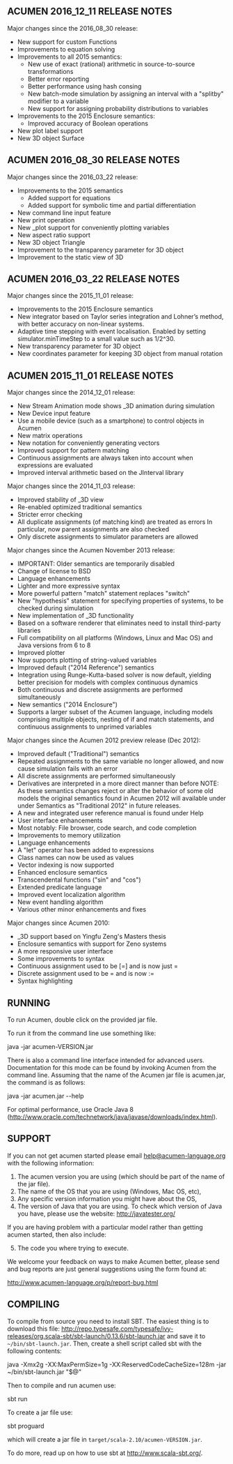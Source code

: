 ACUMEN 2016_12_11 RELEASE NOTES
-------------------------------

Major changes since the 2016_08_30 release:

- New support for custom Functions 
- Improvements to equation solving 
- Improvements to all 2015 semantics:
    - New use of exact (rational) arithmetic in source-to-source 
transformations
    - Better error reporting
    - Better performance using hash consing
    - New batch-mode simulation by assigning an interval with a "splitby" 
modifier to a variable
    - New support for assigning probability distributions to variables
- Improvements to the 2015 Enclosure semantics:
    - Improved accuracy of Boolean operations
- New plot label support
- New 3D object Surface

ACUMEN 2016_08_30 RELEASE NOTES
-------------------------------

Major changes since the 2016_03_22 release:

- Improvements to the 2015 semantics
  - Added support for equations 
  - Added support for symbolic time and partial differentiation
- New command line input feature 
- New print operation
- New _plot support for conveniently plotting variables 
- New aspect ratio support 
- New 3D object Triangle
- Improvement to the transparency parameter for 3D object
- Improvement to the static view of 3D 

ACUMEN 2016_03_22 RELEASE NOTES
-------------------------------

Major changes since the 2015_11_01 release:

- Improvements to the 2015 Enclosure semantics
- New integrator based on Taylor series integration and Lohner’s 
method, with better accuracy on non-linear systems.
- Adaptive time stepping with event localisation. Enabled by 
setting simulator.minTimeStep to a small value such as 1/2^30.
- New transparency parameter for 3D object
- New coordinates parameter for keeping 3D object from manual rotation

ACUMEN 2015_11_01 RELEASE NOTES
-------------------------------

Major changes since the 2014_12_01 release:

- New Stream Animation mode shows _3D animation during simulation
- New Device input feature
- Use a mobile device (such as a smartphone) to control
objects in Acumen
- New matrix operations
- New notation for conveniently generating vectors
- Improved support for pattern matching
- Continuous assignments are always taken into account when
expressions are evaluated
- Improved interval arithmetic based on the JInterval library

Major changes since the 2014_11_03 release:

- Improved stability of _3D view
- Re-enabled optimized traditional semantics
- Stricter error checking
- All duplicate assignments (of matching kind) are treated as errors
In particular, now parent assignments are also checked
- Only discrete assignments to simulator parameters are allowed

Major changes since the Acumen November 2013 release:

- IMPORTANT:  Older semantics are temporarily disabled
- Change of license to BSD
- Language enhancements
- Lighter and more expressive syntax
- More powerful pattern "match" statement replaces "switch"
- New "hypothesis" statement for specifying properties of systems,
to be checked during simulation
- New implementation of _3D functionality
- Based on a software renderer that eliminates need to install
third-party libraries
- Full compatibility on all platforms (Windows, Linux and Mac OS)
and Java versions from 6 to 8
- Improved plotter
- Now supports plotting of string-valued variables
- Improved default ("2014 Reference") semantics
- Integration using Runge-Kutta-based solver is now default, 
yielding better precision for models with complex continuous
dynamics
- Both continuous and discrete assignments are performed
simultaneously
- New semantics ("2014 Enclosure")
- Supports a larger subset of the Acumen language, including
models comprising multiple objects, nesting of if and match
statements, and continuous assignments to unprimed variables

Major changes since the Acumen 2012 preview release (Dec 2012):

- Improved default ("Traditional") semantics
- Repeated assignments to the same variable no longer allowed, and
now cause simulation fails with an error
- All discrete assignments are performed simultaneously
- Derivatives are interpreted in a more direct manner than before
NOTE: As these semantics changes reject or alter the behavior of
some old models the original semantics found in Acumen 2012 will 
available under under Semantics as "Traditional 2012" in future
releases.
- A new and integrated user reference manual is found under Help
- User interface enhancements
- Most notably:  File browser, code search, and code completion
- Improvements to memory utilization
- Language enhancements
- A "let" operator has been added to expressions
- Class names can now be used as values
- Vector indexing is now supported
- Enhanced enclosure semantics
- Transcendental functions ("sin" and "cos")
- Extended predicate language
- Improved event localization algorithm
- New event handling algorithm
- Various other minor enhancements and fixes

Major changes since Acumen 2010:

- _3D support based on Yingfu Zeng's Masters thesis
- Enclosure semantics with support for Zeno systems
- A more responsive user interface
- Some improvements to syntax
- Continuous assignment used to be [=] and is now just =
- Discrete assignment used to be = and is now :=
- Syntax highlighting

RUNNING
-------

To run Acumen, double click on the provided jar file.

To run it from the command line use something like:

java -jar acumen-VERSION.jar

There is also a command line interface intended for advanced users. 
Documentation for this mode can be found by invoking Acumen from the
command line. Assuming that the name of the Acumen jar file is
acumen.jar, the command is as follows:

java -jar acumen.jar --help

For optimal performance, use Oracle Java 8
(http://www.oracle.com/technetwork/java/javase/downloads/index.html).

SUPPORT
-------

If you can not get acumen started please email help@acumen-language.org
with the following information:

1) The acumen version you are using (which should be part of the
name of the jar file).
2) The name of the OS that you are using (Windows, Mac OS, etc),
3) Any specific version information you might have about the OS,
4) The version of Java that you are using.  To check which version
of Java you have, please use the website:  http://javatester.org/

If you are having problem with a particular model rather than getting
acumen started, then also include:

5) The code you where trying to execute.

We welcome your feedback on ways to make Acumen better, please
send and bug reports are just general suggestions using the form found
at:

http://www.acumen-language.org/p/report-bug.html

COMPILING
---------

To compile from source you need to install SBT.  The easiest thing is
to download this file:
http://repo.typesafe.com/typesafe/ivy-releases/org.scala-sbt/sbt-launch/0.13.6/sbt-launch.jar
and save it to ```~/bin/sbt-launch.jar```.  Then, create a shell script
called sbt with the following contents:

java -Xmx2g -XX:MaxPermSize=1g -XX:ReservedCodeCacheSize=128m -jar ~/bin/sbt-launch.jar "$@"

Then to compile and run acumen use:

sbt run

To create a jar file use:

sbt proguard

which will create a jar file in ```target/scala-2.10/acumen-VERSION.jar```.

To do more, read up on how to use sbt at http://www.scala-sbt.org/.

